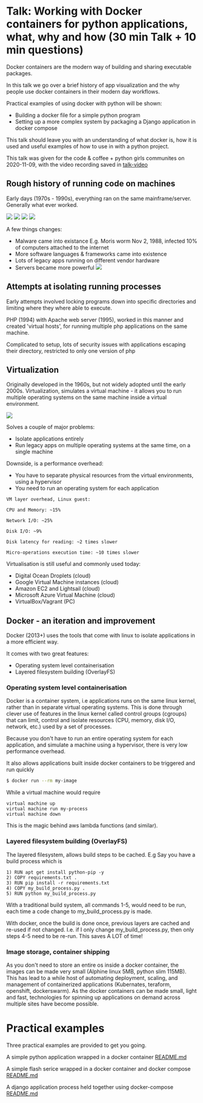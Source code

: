 # Talk: Working with Docker containers for python applications, what, why and how (30 min Talk + 10 min questions)

Docker containers are the modern way of building and sharing executable packages.

In this talk we go over a brief history of app visualization and the why people use docker containers in their modern day workflows.

Practical examples of using docker with python will be shown:
- Building a docker file for a simple python program
- Setting up a more complex system by packaging a Django application in docker compose

This talk should leave you with an understanding of what docker is, how it is used and useful examples of how to use in with a python project.

This talk was given for the code & coffee + python girls communites on 2020-11-09, with the video recording saved in [talk-video](https://gitlab.com/codecoffee/docker-talk/-/tree/master/talk-video)

## Rough history of running code on machines

Early days (1970s - 1990s), everything ran on the same mainframe/server. Generally what ever worked.

![](img/90s_servers.jpeg)
![](img/computer-lab-1980.jpg)
![](img/PAVE_Paws_Computer_Room.jpg)
![](img/server_advertising.jpg)

A few things changes:
* Malware came into existance E.g. Moris worm Nov 2, 1988, infected 10% of computers attached to the internet
* More software languages & frameworks came into existence
* Lots of legacy apps running on different vendor hardware
* Servers became more powerful
![](https://www.redhat.com/cms/managed-files/server-usage-500x131.png)


## Attempts at isolating running processes

Early attempts involved locking programs down into specific directories and limiting where they where able to execute.

PHP (1994) with Apache web server (1995), worked in this manner and created 'virtual hosts', for running multiple php applications on the same machine.

Complicated to setup, lots of security issues with applications escaping their directory, restricted to only one version of php

## Virtualization

Originally developed in the 1960s, but not widely adopted until the early 2000s.
Virtualization, simulates a virtual machine - it allows you to run multiple operating systems on the same machine inside a virtual environment.

![](https://www.redhat.com/cms/managed-files/server-usage-for-virtualization-500x131.png)

Solves a couple of major problems:
* Isolate applications entirely
* Run legacy apps on multiple operating systems at the same time, on a single machine

Downside, is a performance overhead:

* You have to separate physical resources from the virtual environments, using a hypervisor
* You need to run an operating system for each application

```
VM layer overhead, Linux guest:

CPU and Memory: ~15%

Network I/O: ~25%

Disk I/O: ~9%

Disk latency for reading: ~2 times slower

Micro-operations execution time: ~10 times slower
```

Virtualisation is still useful and commonly used today:
- Digital Ocean Droplets (cloud)
- Google Virtual Machine instances (cloud)
- Amazon EC2 and Lightsail (cloud)
- Microsoft Azure Virtual Machine (cloud)
- VirtualBox/Vagrant (PC)


## Docker - an iteration and improvement

Docker (2013+) uses the tools that come with linux to isolate applications in a more efficient way.

It comes with two great features:
- Operating system level containerisation
- Layered filesystem building (OverlayFS)

### Operating system level containerisation
Docker is a container system, i.e applications runs on the same linux kernel, rather than in separate virtual operating systems.
This is done through clever use of features in the linux kernel called control groups (cgroups) that can limit, control and isolate resources (CPU, memory, disk I/O, network, etc.) used by a set of processes.

Because you don't have to run an entire operating system for each application, and simulate a machine using a hypervisor, there is very low performance overhead.

It also allows applications built inside docker containers to be triggered and run quickly

``` bash
$ docker run --rm my-image
```

While a virtual machine would require
```
virtual machine up
virtual machine run my-process
virtual machine down
```

This is the magic behind aws lambda functions (and similar).

### Layered filesystem building (OverlayFS)
The layered filesystem, allows build steps to be cached. E.g Say you have a build process which is

```
1) RUN apt get install python-pip -y
2) COPY requirements.txt .
3) RUN pip install -r requirements.txt
4) COPY my_build_process.py .
5) RUN python my_build_process.py
```

With a traditional build system, all commands 1-5, would need to be run, each time a code change to my_build_process.py is made.

With docker, once the build is done once, previous layers are cached and re-used if not changed. I.e. if I only change my_build_process.py, then only steps 4-5 need to be re-run. This saves A LOT of time!

### Image storage, container shipping

As you don't need to store an entire os inside a docker container, the images can be made very small (Alphine linux 5MB, python slim 115MB).
This has lead to a while host of automating deployment, scaling, and management of containerized applications (Kubernates, teraform, openshift, dockerswarm).
As the docker containers can be made small, light and fast, technologies for spinning up applications on demand across multiple sites have become possible.

# Practical examples
Three practical examples are provided to get you going.

A simple python application wrapped in a docker container [README.md](01-docker-python/README.md)

A simple flash serice wrapped in a docker container and docker compose [README.md](02-docker-python-daemon/README.md)

A django application process held together using docker-compose [README.md](03-docker-django/README.md)
